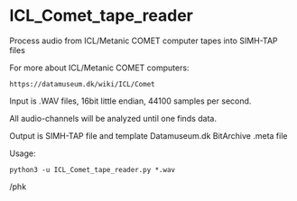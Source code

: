 # ICL_Comet_tape_reader

Process audio from ICL/Metanic COMET computer tapes into SIMH-TAP files

For more about ICL/Metanic COMET computers:

	https://datamuseum.dk/wiki/ICL/Comet

Input is .WAV files, 16bit little endian, 44100 samples per second.

All audio-channels will be analyzed until one finds data.

Output is SIMH-TAP file and template Datamuseum.dk BitArchive .meta file

Usage:

	python3 -u ICL_Comet_tape_reader.py *.wav

/phk
